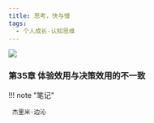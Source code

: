 ```yaml
---
title: 思考，快与慢
tags:
  - 个人成长-认知思维
---
```


![](https://cdn.weread.qq.com/weread/cover/86/YueWen_573975/t7_YueWen_573975.jpg)


### 第35章 体验效用与决策效用的不一致




!!! note "笔记"

	 杰里米·边沁 

